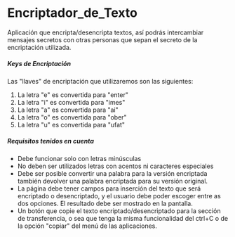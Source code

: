 # Encriptador_de_Texto
Aplicación que encripta/desencripta textos, así podrás intercambiar mensajes secretos con otras personas que sepan el secreto de la encriptación utilizada.  

##### Keys de Encriptación
Las "llaves" de encriptación que utilizaremos son las siguientes:  
1. La letra "e" es convertida para "enter" 
2. La letra "i" es convertida para "imes" 
3. La letra "a" es convertida para "ai" 
4. La letra "o" es convertida para "ober" 
5. La letra "u" es convertida para "ufat"  

##### Requisitos tenidos en cuenta
- Debe funcionar solo con letras minúsculas
- No deben ser utilizados letras con acentos ni caracteres especiales 
- Debe ser posible convertir una palabra para la versión encriptada también devolver una palabra encriptada para su versión original.
- La página debe tener campos para inserción del texto que será encriptado o desencriptado, y el usuario debe poder escoger entre as dos opciones. El resultado debe ser mostrado en la pantalla.   
- Un botón que copie el texto encriptado/desencriptado para la sección de transferencia, o sea que tenga la misma funcionalidad del ctrl+C o de la opción "copiar" del menú de las aplicaciones.


